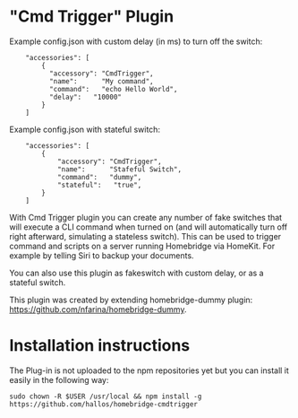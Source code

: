 
# "Cmd Trigger" Plugin

Example config.json with custom delay (in ms) to turn off the switch:

```
    "accessories": [
        {
          "accessory": "CmdTrigger",
          "name":      "My command",
          "command":   "echo Hello World",
          "delay":   "10000"
        }   
    ]

```

Example config.json with stateful switch:

```
    "accessories": [
	    {
	        "accessory": "CmdTrigger",
	        "name":      "Stafeful Switch",
	        "command":   "dummy",
	        "stateful":   "true",
	    }
    ]
```

With Cmd Trigger plugin you can create any number of fake switches that will execute a CLI command when turned on (and will automatically turn off right afterward, simulating a stateless switch). This can be used to trigger command and scripts on a server running Homebridge via HomeKit. For example by telling Siri to backup your documents.

You can also use this plugin as fakeswitch with custom delay, or as a stateful switch.

This plugin was created by extending homebridge-dummy plugin: https://github.com/nfarina/homebridge-dummy.

# Installation instructions
The Plug-in is not uploaded to the npm repositories yet but you can install it easily in the following way:  
```
sudo chown -R $USER /usr/local && npm install -g https://github.com/hallos/homebridge-cmdtrigger
```



